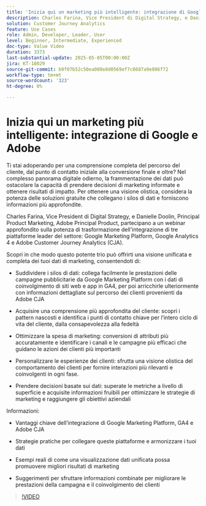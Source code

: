 ```yaml
---
title: 'Inizia qui un marketing più intelligente: integrazione di Google e Adobe'
description: Charles Farina, Vice President di Digital Strategy, e Danielle Doolin, Principal Product Marketing di Adobe, partecipano a un webinar approfondito sulla potenza di trasformazione dell'integrazione di piattaforme leader del settore.
solution: Customer Journey Analytics
feature: Use Cases
role: Admin, Developer, Leader, User
level: Beginner, Intermediate, Experienced
doc-type: Value Video
duration: 3373
last-substantial-update: 2025-05-05T00:00:00Z
jira: KT-18029
source-git-commit: b0f07b52c50ea008e8d0569ef7c8687a9e806f72
workflow-type: tm+mt
source-wordcount: '323'
ht-degree: 0%

---
```



# Inizia qui un marketing più intelligente: integrazione di Google e Adobe

Ti stai adoperando per una comprensione completa del percorso del cliente, dal punto di contatto iniziale alla conversione finale e oltre? Nel complesso panorama digitale odierno, la frammentazione dei dati può ostacolare la capacità di prendere decisioni di marketing informate e ottenere risultati di impatto. Per ottenere una visione olistica, considera la potenza delle soluzioni gratuite che collegano i silos di dati e forniscono informazioni più approfondite.

Charles Farina, Vice President di Digital Strategy, e Danielle Doolin, Principal Product Marketing, Adobe Principal Product, partecipano a un webinar approfondito sulla potenza di trasformazione dell&#39;integrazione di tre piattaforme leader del settore: Google Marketing Platform, Google Analytics 4 e Adobe Customer Journey Analytics (CJA).

Scopri in che modo questo potente trio può offrirti una visione unificata e completa dei tuoi dati di marketing, consentendoti di:

- Suddividere i silos di dati: collega facilmente le prestazioni delle campagne pubblicitarie da Google Marketing Platform con i dati di coinvolgimento di siti web e app in GA4, per poi arricchirle ulteriormente con informazioni dettagliate sul percorso dei clienti provenienti da Adobe CJA

- Acquisire una comprensione più approfondita del cliente: scopri i pattern nascosti e identifica i punti di contatto chiave per l’intero ciclo di vita del cliente, dalla consapevolezza alla fedeltà

- Ottimizzare la spesa di marketing: conversioni di attributi più accuratamente e identificare i canali e le campagne più efficaci che guidano le azioni dei clienti più importanti

- Personalizzare le esperienze dei clienti: sfrutta una visione olistica del comportamento dei clienti per fornire interazioni più rilevanti e coinvolgenti in ogni fase.

- Prendere decisioni basate sui dati: superate le metriche a livello di superficie e acquisite informazioni fruibili per ottimizzare le strategie di marketing e raggiungere gli obiettivi aziendali

Informazioni:

- Vantaggi chiave dell’integrazione di Google Marketing Platform, GA4 e Adobe CJA

- Strategie pratiche per collegare queste piattaforme e armonizzare i tuoi dati

- Esempi reali di come una visualizzazione dati unificata possa promuovere migliori risultati di marketing

- Suggerimenti per sfruttare informazioni combinate per migliorare le prestazioni della campagna e il coinvolgimento dei clienti

>[!VIDEO](https://video.tv.adobe.com/v/3458047/?learn=on&enablevpops)

